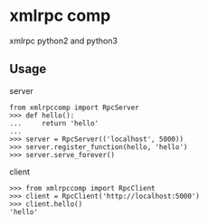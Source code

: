 # xmlrpc comp

xmlrpc python2 and python3

## Usage

server

```
from xmlrpccomp import RpcServer
>>> def hello():
...     return 'hello'
... 
>>> server = RpcServer(('localhost', 5000))
>>> server.register_function(hello, 'hello')
>>> server.serve_forever()
```

client

```
>>> from xmlrpccomp import RpcClient
>>> client = RpcClient('http://localhost:5000')
>>> client.hello()
'hello'
```
